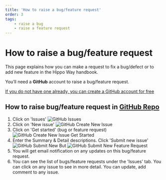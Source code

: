 ```yaml
---
title: 'How to raise a bug/feature request'
order: 3
tags: 
    - raise a bug
    - raise a feature request
---
```

# How to raise a bug/feature request

This page explains how you can make a request to fix a bug/defect or to add new feature in the Hippo Way handbook.

You’ll need a **GitHub** account to raise a bug/feature request.

[If you do not have one already, you can create a GitHub account for free](/contributing/setup-access-to-contribute.md)


## How to raise bug/feature request in [GitHub Repo](https://github.com/hippo-digital/hippo-way)
1. Click on 'Issues'
   ![GitHub Issues](/images/GitHub_Issues_Tab.png)
2. Click on 'New issue'
   ![GitHub Create New Issue](/images/GitHub_Create_New_Issue.png)
3. Click on 'Get started' (bug or feature request)
   ![GitHub Create New Issue Get Started](/images/GitHub_New_Issue_Get_Started.png)
4. Enter the Summary & Detail descriptions. Click 'Submit new issue'
   ![GitHub Submit New But](/images/GitHub_Submit_New_Bug.png)
   ![GitHub Submit New Feature Request](/images/GitHub_Submit_New_Feature_Request.png)
5. You will get email notification on any updates on this bug/feature request.
6. You can see the list of bugs/feature requests under the 'Issues' tab. You can click on any issue to see in more detail. You can update, add comment to any issue. 